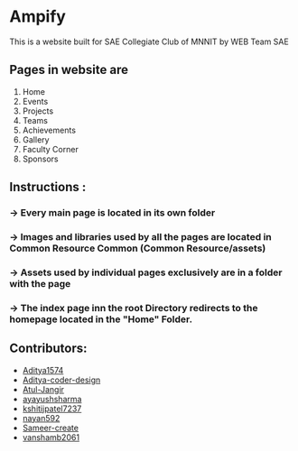 # Ampify
This is a website built for SAE Collegiate Club of MNNIT by WEB Team SAE

## Pages in website are
1. Home
2. Events
3. Projects
4. Teams
5. Achievements
6. Gallery
7. Faculty Corner
8. Sponsors

## Instructions :
### -> Every main page is located in its own folder
### -> Images and libraries used by all the pages are located in Common Resource Common (Common Resource/assets)
### -> Assets used by individual pages exclusively are in a folder with the page 
### -> The index page inn the root Directory redirects to the homepage located in the "Home" Folder.

<a name="contributor"></a>

## Contributors:

* [Aditya1574](https://github.com/Aditya1574)
* [Aditya-coder-design](https://github.com/Aditya-coder-design)
* [Atul-Jangir](https://github.com/Atul-Jangir)
* [ayayushsharma](https://github.com/ayayushsharma)
* [kshitijpatel7237](https://github.com/kshitijpatel7237)
* [nayan592](https://github.com/nayan592)
* [Sameer-create](https://github.com/Sameer-create)
* [vanshamb2061](https://github.com/vanshamb2061)





